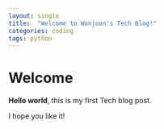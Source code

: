 ```yaml
---
layout: single
title:  "Welcome to Wonjoon's Tech Blog!"
categories: coding
tags: python
---
```


# Welcome

**Hello world**, this is my first Tech blog post.

I hope you like it!
